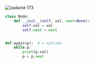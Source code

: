 <picture>
  <source srcset="../../srt/zbior_zadan/173.png" media="(prefers-color-scheme: light)">
  <source srcset="../../srt/zbior_zadan/black_173.png" media="(prefers-color-scheme: dark)">
  <img src="../../srt/zbior_zadan/black_173.png" alt="zadanie 173">
</picture>

```python
class Node:
    def __init__(self, val, next=None):
        self.val = val
        self.next = next


def wypis(p):  # z wykladu
    while p:
        print(p.val)
        p = p.next
```